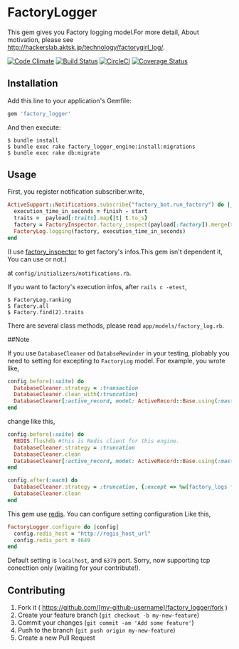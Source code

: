 # FactoryLogger

This gem gives you Factory logging model.For more detail, About motivation, please see http://hackerslab.aktsk.jp/technology/factorygirl_log/.

[![Code Climate](https://codeclimate.com/github/lastcat/factory_logger/badges/gpa.svg)](https://codeclimate.com/github/lastcat/factory_logger)
[![Build Status](https://travis-ci.org/lastcat/factory_logger.svg?branch=setting_coveralls)](https://travis-ci.org/lastcat/factory_logger)
[![CircleCI](https://circleci.com/gh/lastcat/factory_logger.svg?style=svg)](https://circleci.com/gh/lastcat/factory_logger)
[![Coverage Status](https://coveralls.io/repos/lastcat/factory_logger/badge.svg?branch=master)](https://coveralls.io/r/lastcat/factory_logger?branch=master)

## Installation

Add this line to your application's Gemfile:

```ruby
gem 'factory_logger'
```

And then execute:

```
$ bundle install
$ bundle exec rake factory_logger_engine:install:migrations
$ bundle exec rake db:migrate
```

## Usage

First, you register notification subscriber.write,

```ruby
ActiveSupport::Notifications.subscribe("factory_bot.run_factory") do |_name, start, finish, _id, payload|
  execution_time_in_seconds = finish - start
  traits =  payload[:traits].map{|t| t.to_s}
  factory = FactoryInspector.factory_inspect(payload[:factory]).merge(traits: traits)
  FactoryLog.logging(factory, execution_time_in_seconds)
end
```

(I use [factory_inspector](https://github.com/lastcat/factory_inspector) to get factory's infos.This gem isn't dependent it, You can use or not.)

at `config/initializers/notifications.rb`.

If you want to factory's execution infos, after `rails c -etest`,

```
$ FactoryLog.ranking
$ Factory.all
$ Factory.find(2).traits
```

There are several class methods, please read `app/models/factory_log.rb`.

##Note

If you use `DatabaseCleaner` od `DatabseRewinder` in your testing, plobably you need to setting for excepting to `FactoryLog` model. For example, you wrote like,

```ruby
config.before(:suite) do
  DatabaseCleaner.strategy = :transaction
  DatabaseCleaner.clean_with(:truncation)
  DatabaseCleaner[:active_record, model: ActiveRecord::Base.using(:master)]
end
```

change like this,

```ruby
config.before(:suite) do
  REDIS.flushdb #this is Redis client for this engine.
  DatabaseCleaner.strategy = :truncation
  DatabaseCleaner.clean
  DatabaseCleaner[:active_record, model: ActiveRecord::Base.using(:master)]
end

config.after(:each) do
  DatabaseCleaner.strategy = :truncation, {:except => %w[factory_logs factories assos traits asso_relations trait_relations] }
  DatabaseCleaner.clean
end
```

This gem use [redis](http://redis.io/). You can configure setting configuration Like this,

```.rb
FactoryLogger.configure do |config|
  config.redis_host = "http://regis_host_url"
  config.redis_port = 4649
end
```

Default setting is `localhost`, and `6379` port. Sorry, now supporting tcp conecttion only (waiting for your contribute!).

## Contributing

1. Fork it ( https://github.com/[my-github-username]/factory_logger/fork )
2. Create your feature branch (`git checkout -b my-new-feature`)
3. Commit your changes (`git commit -am 'Add some feature'`)
4. Push to the branch (`git push origin my-new-feature`)
5. Create a new Pull Request
